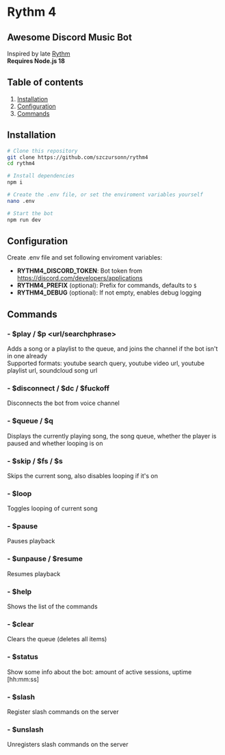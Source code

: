 # Rythm 4

## Awesome Discord Music Bot

Inspired by late [Rythm](https://rythm.fm/)  
**Requires Node.js 18**

## Table of contents

1. [Installation](#installation)
2. [Configuration](#configuration)
3. [Commands](#commands)

## Installation

```bash
# Clone this repository
git clone https://github.com/szczursonn/rythm4
cd rythm4

# Install dependencies
npm i

# Create the .env file, or set the enviroment variables yourself
nano .env

# Start the bot
npm run dev
```

## Configuration

Create .env file and set following enviroment variables:

-   **RYTHM4_DISCORD_TOKEN**: Bot token from https://discord.com/developers/applications
-   **RYTHM4_PREFIX** (optional): Prefix for commands, defaults to `$`
-   **RYTHM4_DEBUG** (optional): If not empty, enables debug logging

## Commands

### - $play / $p <url/searchphrase>

Adds a song or a playlist to the queue, and joins the channel if the bot isn't in one already  
Supported formats: youtube search query, youtube video url, youtube playlist url, soundcloud song url

### - $disconnect / $dc / $fuckoff

Disconnects the bot from voice channel

### - $queue / $q

Displays the currently playing song, the song queue, whether the player is paused and whether looping is on

### - $skip / $fs / $s

Skips the current song, also disables looping if it's on

### - $loop

Toggles looping of current song

### - $pause

Pauses playback

### - $unpause / $resume

Resumes playback

### - $help

Shows the list of the commands

### - $clear

Clears the queue (deletes all items)

### - $status

Show some info about the bot: amount of active sessions, uptime [hh:mm:ss]

### - $slash

Register slash commands on the server

### - $unslash

Unregisters slash commands on the server
